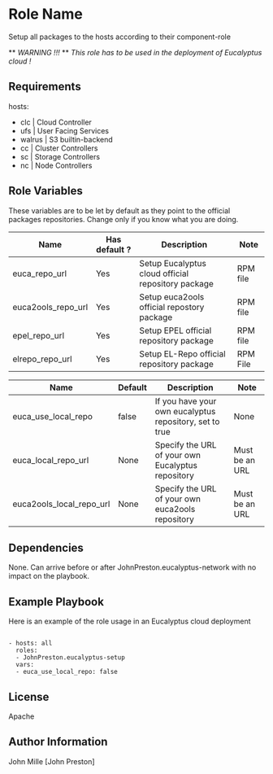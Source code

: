 Role Name
=========

Setup all packages to the hosts according to their component-role

** *WARNING !!!* **
*This role has to be used in the deployment of Eucalyptus cloud !*

Requirements
------------

hosts:

- clc | Cloud Controller
- ufs | User Facing Services
- walrus | S3 builtin-backend
- cc | Cluster Controllers
- sc | Storage Controllers
- nc | Node Controllers

Role Variables
--------------

These variables are to be let by default as they point to the official packages repositories. Change only if you know what you are doing.

| Name | Has default ? | Description | Note
|--- |--- |--- |---
| euca_repo_url | Yes | Setup Eucalyptus cloud official repository package | RPM file
| euca2ools_repo_url | Yes | Setup euca2ools official repostory package | RPM file
| epel_repo_url | Yes | Setup EPEL official repository package | RPM file
| elrepo_repo_url | Yes | Setup EL-Repo official repository package | RPM File


| Name | Default | Description | Note
|--- |--- |--- |---
| euca_use_local_repo| false | If you have your own eucalyptus repository, set to true | None
| euca_local_repo_url | None | Specify the URL of your own Eucalyptus repository | Must be an URL
| euca2ools_local_repo_url | None | Specify the URL of your own euca2ools repository | Must be an URL


Dependencies
------------

None. Can arrive before or after JohnPreston.eucalyptus-network with no impact on the playbook.

Example Playbook
----------------

Here is an example of the role usage in an Eucalyptus cloud deployment

```

- hosts: all
  roles:
  - JohnPreston.eucalyptus-setup
  vars:
  - euca_use_local_repo: false

```


License
-------

Apache

Author Information
------------------

John Mille [John Preston]
